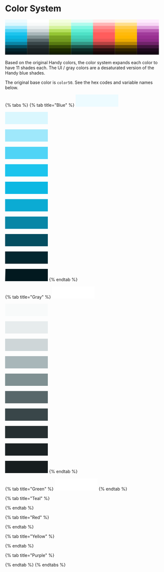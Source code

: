 # Color System

![](.gitbook/assets/colors.png)

Based on the original Handy colors, the color system expands each color to have 11 shades each. The UI / gray colors are a desaturated version of the Handy blue shades.

The original base color is `color50`. See the hex codes and variable names below.



{% tabs %}
{% tab title="Blue" %}
![blue0 - \#EDFBFF](.gitbook/assets/blue0.png)

![blue10 - \#DAF7FE](.gitbook/assets/blue10.png)

![blue20 - \#9FE8FB](.gitbook/assets/blue20.png)

![blue30 - \#50D4F6](.gitbook/assets/blue30.png)

![blue40 - \#1CC4ED](.gitbook/assets/blue40.png)

![blue50 - \#0BB8E3](.gitbook/assets/blue50.png)

![blue60 - \#0BABD3](.gitbook/assets/blue60.png)

![blue70 - \#0986A6](.gitbook/assets/blue70.png)

![blue80 - \#044E61](.gitbook/assets/blue80.png)

![blue90 - \#03262F](.gitbook/assets/blue90.png)

![blue100 - \#02191F](.gitbook/assets/blue100.png)
{% endtab %}

{% tab title="Gray" %}
![gray0 - \#FFFFFF](.gitbook/assets/gray0.png)

![gray10 - \#F8FAFA](.gitbook/assets/gray10.png)

![gray20 - \#E7ECED](.gitbook/assets/gray20.png)

![gray30 - \#CED6D8](.gitbook/assets/gray30.png)

![gray40 - \#A8B6B9](.gitbook/assets/gray40.png)

![gray50 -\#7F9092](.gitbook/assets/gray50.png)

![gray60 - \#58676A](.gitbook/assets/gray60.png)

![gray70 - \#394649](.gitbook/assets/gray70.png)

![gray80 - \#262F31](.gitbook/assets/gray80.png)

![gray90 - \#1B2224](.gitbook/assets/gray90.png)

![gray100 - \#171D1F](.gitbook/assets/gray100.png)
{% endtab %}

{% tab title="Green" %}
![](.gitbook/assets/gray0.png)
{% endtab %}

{% tab title="Teal" %}

{% endtab %}

{% tab title="Red" %}

{% endtab %}

{% tab title="Yellow" %}

{% endtab %}

{% tab title="Purple" %}

{% endtab %}
{% endtabs %}



